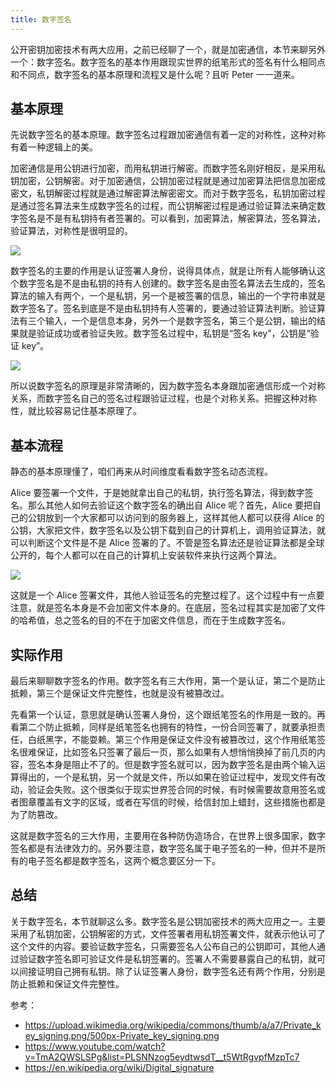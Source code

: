```yaml
---
title: 数字签名
---
```


公开密钥加密技术有两大应用，之前已经聊了一个，就是加密通信，本节来聊另外一个：数字签名。数字签名的基本作用跟现实世界的纸笔形式的签名有什么相同点和不同点，数字签名的基本原理和流程又是什么呢？且听 Peter 一一道来。

## 基本原理

先说数字签名的基本原理。数字签名过程跟加密通信有着一定的对称性，这种对称有着一种逻辑上的美。

加密通信是用公钥进行加密，而用私钥进行解密。而数字签名刚好相反，是采用私钥加密，公钥解密。对于加密通信，公钥加密过程就是通过加密算法把信息加密成密文，私钥解密过程就是通过解密算法解密密文。而对于数字签名，私钥加密过程是通过签名算法来生成数字签名的过程，而公钥解密过程是通过验证算法来确定数字签名是不是有私钥持有者签署的。可以看到，加密算法，解密算法，签名算法，验证算法，对称性是很明显的。

![](https://img.haoqicat.com/2018092901.jpg)


数字签名的主要的作用是认证签署人身份，说得具体点，就是让所有人能够确认这个数字签名是不是由私钥的持有人创建的。数字签名是由签名算法去生成的，签名算法的输入有两个，一个是私钥，另一个是被签署的信息，输出的一个字符串就是数字签名了。签名到底是不是由私钥持有人签署的，要通过验证算法判断。验证算法有三个输入，一个是信息本身，另外一个是数字签名，第三个是公钥，输出的结果就是验证成功或者验证失败。数字签名过程中，私钥是“签名 key”，公钥是“验证 key”。

![](https://img.haoqicat.com/2018092902.jpg)

所以说数字签名的原理是非常清晰的，因为数字签名本身跟加密通信形成一个对称关系，而数字签名自己的签名过程跟验证过程，也是个对称关系。把握这种对称性，就比较容易记住基本原理了。

## 基本流程

静态的基本原理懂了，咱们再来从时间维度看看数字签名动态流程。

Alice 要签署一个文件，于是她就拿出自己的私钥，执行签名算法，得到数字签名。那么其他人如何去验证这个数字签名的确出自 Alice 呢？首先，Alice 要把自己的公钥放到一个大家都可以访问到的服务器上，这样其他人都可以获得 Alice 的公钥，大家把文件，数字签名以及公钥下载到自己的计算机上，调用验证算法，就可以判断这个文件是不是 Alice 签署的了。不管是签名算法还是验证算法都是全球公开的，每个人都可以在自己的计算机上安装软件来执行这两个算法。

![](https://img.haoqicat.com/2018092903.jpg)

这就是一个 Alice 签署文件，其他人验证签名的完整过程了。这个过程中有一点要注意，就是签名本身是不会加密文件本身的。在底层，签名过程其实是加密了文件的哈希值，总之签名的目的不在于加密文件信息，而在于生成数字签名。

## 实际作用

最后来聊聊数字签名的作用。数字签名有三大作用，第一个是认证，第二个是防止抵赖，第三个是保证文件完整性，也就是没有被篡改过。

先看第一个认证，意思就是确认签署人身份，这个跟纸笔签名的作用是一致的。再看第二个防止抵赖，同样是纸笔签名也拥有的特性，一份合同签署了，就要承担责任，白纸黑字，不能耍赖。第三个作用是保证文件没有被篡改过，这个作用纸笔签名很难保证，比如签名只签署了最后一页，那么如果有人想悄悄换掉了前几页的内容，签名本身是阻止不了的。但是数字签名就可以，因为数字签名是由两个输入运算得出的，一个是私钥，另一个就是文件，所以如果在验证过程中，发现文件有改动，验证会失败。这个很类似于现实世界签合同的时候，有时候需要故意用签名或者图章覆盖有文字的区域，或者在写信的时候，给信封加上蜡封，这些措施也都是为了防篡改。

这就是数字签名的三大作用，主要用在各种防伪造场合，在世界上很多国家，数字签名都是有法律效力的。另外要注意，数字签名属于电子签名的一种，但并不是所有的电子签名都是数字签名，这两个概念要区分一下。

## 总结

关于数字签名，本节就聊这么多。数字签名是公钥加密技术的两大应用之一。主要采用了私钥加密，公钥解密的方式，文件签署者用私钥签署文件，就表示他认可了这个文件的内容。要验证数字签名，只需要签名人公布自己的公钥即可，其他人通过验证数字签名即可验证文件是私钥签署的。签署人不需要暴露自己的私钥，就可以间接证明自己拥有私钥。除了认证签署人身份，数字签名还有两个作用，分别是防止抵赖和保证文件完整性。

参考：

- https://upload.wikimedia.org/wikipedia/commons/thumb/a/a7/Private_key_signing.png/500px-Private_key_signing.png
- https://www.youtube.com/watch?v=TmA2QWSLSPg&list=PLSNNzog5eydtwsdT__t5WtRgvpfMzpTc7
- https://en.wikipedia.org/wiki/Digital_signature
